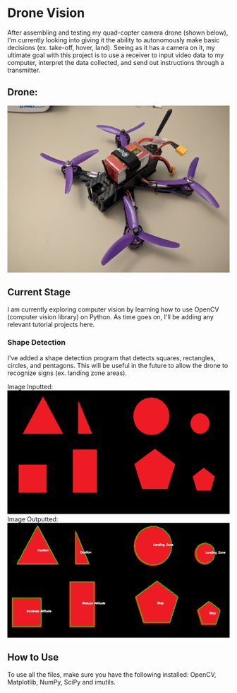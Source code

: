 # Drone Vision
After assembling and testing my quad-copter camera drone (shown below), I'm currently looking into giving it the ability to autonomously
make basic decisions (ex. take-off, hover, land). Seeing as it has a camera on it, my ultimate goal with this project is to use a receiver
to input video data to my computer, interpret the data collected, and send out instructions through a transmitter.

## Drone:
![alt text](drone.jpg?raw=true "Drone")

## Current Stage
I am currently exploring computer vision by learning how to use OpenCV (computer vision library) on Python. As time goes on, I'll be adding any relevant tutorial projects here.

### Shape Detection
I've added a shape detection program that detects squares, rectangles, circles, and pentagons. This will be useful in the future to allow
the drone to recognize signs (ex. landing zone areas).

Image Inputted:
![alt text](/Shape_Detection/shapes.png?raw=true "Inputted Image")
Image Outputted:
![alt text](/Shape_Detection/detection.PNG?raw=true "Outputted Image")

## How to Use
To use all the files, make sure you have the following installed: OpenCV, Matplotlib, NumPy, SciPy and imutils.
